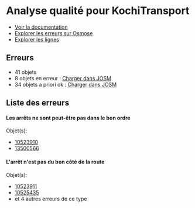 # Analyse qualité pour KochiTransport
- [Voir la documentation](https://wiki.openstreetmap.org/wiki/India/Transport/Kochi)
- [Explorer les erreurs sur Osmose](http://osmose.openstreetmap.fr/en/issues/open?country=india_kerala&item=9014,1260,2140,8040)
- [Explorer les lignes](https://jungle-bus.github.io/unroll/?project=Kochi)


## Erreurs
- 41 objets
- 8 objets en erreur : [Charger dans JOSM](http://localhost:8111/load_object?relation_members=true&objects=r10523910,r10523911,r10525435,r10592287,r13500566,r13500672,r13500672,r13510566)
- 34 objets a priori ok : [Charger dans JOSM](http://localhost:8111/load_object?relation_members=true&objects=r10831465,r10831516,r10831518,r12759113,r13478965,r13489073,r13497147,r13498566,r13498742,r13498857,r13500567,r13500673,r13500936,r13510567,r10403637,r10519399,r10524210,r10524211,r10525436,r10592288,r13478964,r13479120,r13489072,r13489398,r13497146,r13497384,r13498564,r13498565,r13498740,r13498741,r13498855,r13498856,r13500934,r13500935)

## Liste des erreurs

#### Les arrêts ne sont peut-être pas dans le bon ordre



Objet(s):

- [10523910](http://localhost:8111/load_object?relation_members=true&objects=r10523910)
- [13500566](http://localhost:8111/load_object?relation_members=true&objects=r13500566)

    

#### L'arrêt n'est pas du bon côté de la route



Objet(s):

- [10523911](http://localhost:8111/load_object?relation_members=true&objects=r10523911)
- [10525435](http://localhost:8111/load_object?relation_members=true&objects=r10525435)
- et 4 autres erreurs de ce type

    

